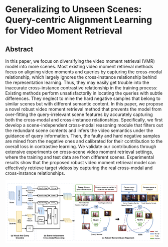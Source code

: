# Generalizing to Unseen Scenes: Query-centric Alignment Learning for Video Moment Retrieval

## Abstract
In this paper, we focus on diversifying the video moment retrieval (VMR) model into more scenes.
Most existing video moment retrieval methods focus on aligning video moments and queries by capturing the cross-modal relationship, which largely ignores the cross-instance relationship behind the representation learning.
Thus, they may easily get trouble into the inaccurate cross-instance contrastive relationship in the training process:
Existing methods perform unsatisfactorily in locating the queries with subtle differences. They neglect to mine the hard negative samples that belong to similar scenes but with different semantic content.
In this paper, we propose a novel robust video moment retrieval method that prevents the model from over-fitting the query-irrelevant scene features by accurately capturing both the cross-modal and cross-instance relationships.
Specifically, we first develop a scene-independent cross-modal reasoning module that filters out the redundant scene contents and infers the video semantics under the guidance of query information. 
Then, the faulty and hard negative samples are mined from the negative ones and calibrated for their contribution to the overall loss in contrastive learning. 
We validate our contributions through extensive experiments on cross-scene video moment retrieval settings, where the training and test data are from different scenes.
Experimental results show that the proposed robust video moment retrieval model can effectively retrieve target videos by capturing the real cross-modal and cross-instance relationships.

![img.png](img.png)

